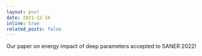```yaml
---
layout: post
date: 2021-12-16
inline: true
related_posts: false
---
```


Our paper on energy impact of deep parameters accepted to SANER 2022!
